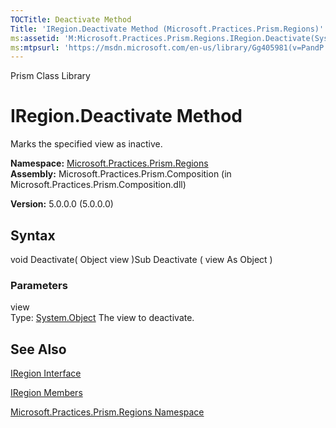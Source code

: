 ```yaml
---
TOCTitle: Deactivate Method
Title: 'IRegion.Deactivate Method (Microsoft.Practices.Prism.Regions)'
ms:assetid: 'M:Microsoft.Practices.Prism.Regions.IRegion.Deactivate(System.Object)'
ms:mtpsurl: 'https://msdn.microsoft.com/en-us/library/Gg405981(v=PandP.50)'
---
```


Prism Class Library

IRegion.Deactivate Method
=============================

Marks the specified view as inactive.

**Namespace:** [Microsoft.Practices.Prism.Regions](https://msdn.microsoft.com/library/microsoft.practices.prism.regions)
**Assembly:** Microsoft.Practices.Prism.Composition (in Microsoft.Practices.Prism.Composition.dll)

**Version:** 5.0.0.0 (5.0.0.0)

## Syntax


void Deactivate( Object view )Sub Deactivate ( view As Object )

### Parameters

view  
Type: [System.Object](http://msdn.microsoft.com/en-us/library/e5kfa45b)
The view to deactivate.

See Also
--------


[IRegion Interface](https://msdn.microsoft.com/library/microsoft.practices.prism.regions.iregion)

[IRegion Members](https://msdn.microsoft.com/allmembers.t:microsoft.practices.prism.regions.iregion)

[Microsoft.Practices.Prism.Regions Namespace](https://msdn.microsoft.com/library/microsoft.practices.prism.regions)
